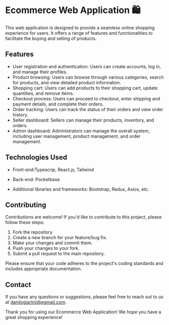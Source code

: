 # Ecommerce Web Application 🛍️

This web application is designed to provide a seamless online shopping experience for users. It offers a range of features and functionalities to facilitate the buying and selling of products.

## Features

- User registration and authentication: Users can create accounts, log in, and manage their profiles.
- Product browsing: Users can browse through various categories, search for products, and view detailed product information.
- Shopping cart: Users can add products to their shopping cart, update quantities, and remove items.
- Checkout process: Users can proceed to checkout, enter shipping and payment details, and complete their orders.
- Order tracking: Users can track the status of their orders and view order history.
- Seller dashboard: Sellers can manage their products, inventory, and orders.
- Admin dashboard: Administrators can manage the overall system, including user management, product management, and order management.

## Technologies Used

- Front-end:Typescrip, React.js, Tailwind
- Back-end: Pocketbase

- Additional libraries and frameworks: Bootstrap, Redux, Axios, etc.

## Contributing

Contributions are welcome! If you'd like to contribute to this project, please follow these steps:

1. Fork the repository.
2. Create a new branch for your feature/bug fix.
3. Make your changes and commit them.
4. Push your changes to your fork.
5. Submit a pull request to the main repository.

Please ensure that your code adheres to the project's coding standards and includes appropriate documentation.

## Contact

If you have any questions or suggestions, please feel free to reach out to us at [danilogiarlini@egmail.com](mailto:danilogiarlini@egmail.com).

Thank you for using our Ecommerce Web Application! We hope you have a great shopping experience!
